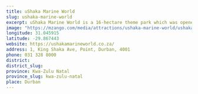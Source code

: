```yaml
---
title: uShaka Marine World
slug: ushaka-marine-world
excerpt: uShaka Marine World is a 16-hectare theme park which was opened on 30 April 2004 in Durban, KwaZulu-Natal, South Africa. It comprises 8 sections, namely uShaka Sea World, uShaka Wet 'n Wild, uShaka Sea Animal Encounters Island, uShaka Beach, uShaka Village Walk, uShaka Kids World, uShaka Dangerous Creatures and Chimp & Zee.
image: "https://mzango.com/media/attractions/ushaka-marine-world/ushaka-marine-world-durban.jpg"
longitude: 31.045915
latitude: -29.867443
website: https://ushakamarineworld.co.za/
address: 1, King Shaka Ave, Point, Durban, 4001
phone: 031 328 8000
district: 
district_slug: 
province: Kwa-Zulu Natal
province_slug: kwa-zulu-natal
place: Durban
---
```

